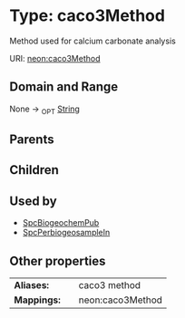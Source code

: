 
# Type: caco3Method


Method used for calcium carbonate analysis

URI: [neon:caco3Method](https://data.neonscience.org/caco3Method)


## Domain and Range

None ->  <sub>OPT</sub> [String](types/String.md)

## Parents


## Children


## Used by

 * [SpcBiogeochemPub](SpcBiogeochemPub.md)
 * [SpcPerbiogeosampleIn](SpcPerbiogeosampleIn.md)

## Other properties

|  |  |  |
| --- | --- | --- |
| **Aliases:** | | caco3 method |
| **Mappings:** | | neon:caco3Method |

